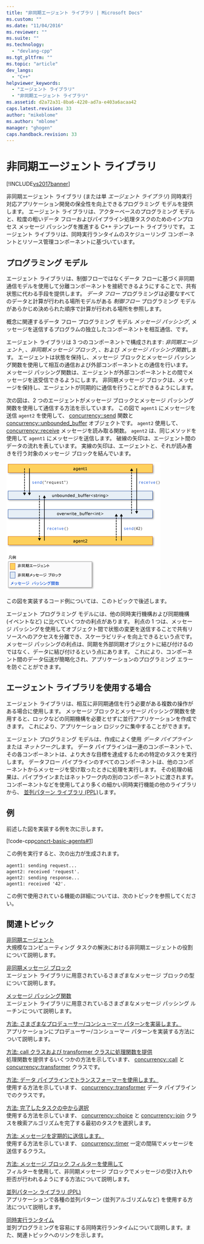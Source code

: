 ```yaml
---
title: "非同期エージェント ライブラリ | Microsoft Docs"
ms.custom: ""
ms.date: "11/04/2016"
ms.reviewer: ""
ms.suite: ""
ms.technology: 
  - "devlang-cpp"
ms.tgt_pltfrm: ""
ms.topic: "article"
dev_langs: 
  - "C++"
helpviewer_keywords: 
  - "エージェント ライブラリ"
  - "非同期エージェント ライブラリ"
ms.assetid: d2a72a31-8ba6-4220-ad7a-e403a6acaa42
caps.latest.revision: 33
author: "mikeblome"
ms.author: "mblome"
manager: "ghogen"
caps.handback.revision: 33
---
```

# 非同期エージェント ライブラリ
[!INCLUDE[vs2017banner](../../assembler/inline/includes/vs2017banner.md)]

非同期エージェント ライブラリ (または単 *エージェント ライブラリ*) 同時実行対応アプリケーション開発の保全性を向上できるプログラミング モデルを提供します。 エージェント ライブラリは、アクターベースのプログラミング モデルと、粒度の粗いデータ フローおよびパイプライン処理タスクのためのインプロセス メッセージ パッシングを推進する C++ テンプレート ライブラリです。 エージェント ライブラリは、同時実行ランタイムのスケジューリング コンポーネントとリソース管理コンポーネントに基づいています。  
  
## <a name="programming-model"></a>プログラミング モデル  
 エージェント ライブラリは、制御フローではなくデータ フローに基づく非同期通信モデルを使用して分離コンポーネントを接続できるようにすることで、共有状態に代わる手段を提供します。 *データ フロー* プログラミングは必要なすべてのデータと計算が行われる場所モデルがある *制御フロー* プログラミング モデルがあらかじめ決められた順序で計算が行われる場所を参照します。  
  
 概念に関連するデータ フロー プログラミング モデル *メッセージ パッシング*, メッセージを送信するプログラムの独立したコンポーネントを相互通信、です。  
  
 エージェント ライブラリは 3 つのコンポーネントで構成されます: *非同期エージェント*, 、*非同期メッセージ ブロック*, 、および *メッセージ パッシング関数*します。 エージェントは状態を保持し、メッセージ ブロックとメッセージ パッシング関数を使用して相互の通信および外部コンポーネントとの通信を行います。 メッセージ パッシング関数は、エージェントが外部コンポーネントとの間でメッセージを送受信できるようにします。 非同期メッセージ ブロックは、メッセージを保持し、エージェントが同期的に通信を行うことができるようにします。  
  
 次の図は、2 つのエージェントがメッセージ ブロックとメッセージ パッシング関数を使用して通信する方法を示しています。 この図で `agent1` にメッセージを送信 `agent2` を使用して、 [concurrency::send](../Topic/send%20Function.md) 関数と [concurrency::unbounded_buffer](../Topic/unbounded_buffer%20Class.md) オブジェクトです。 `agent2` 使用して、 [concurrency::receive](../Topic/receive%20Function.md) メッセージを読み取る関数。 `agent2` は、同じメソッドを使用して `agent1` にメッセージを送信します。 破線の矢印は、エージェント間のデータの流れを表しています。 実線の矢印は、エージェントと、それが読み書きを行う対象のメッセージ ブロックを結んでいます。  
  
 ![エージェント ライブラリのコンポーネント](../../parallel/concrt/media/agent_librarycomp.png "Agent_LibraryComp")  
  
 この図を実装するコード例については、このトピックで後述します。  
  
 エージェント プログラミング モデルには、他の同時実行機構および同期機構 (イベントなど) に比べていくつかの利点があります。 利点の 1 つは、メッセージ パッシングを使用してオブジェクト間で状態の変更を送信することで共有リソースへのアクセスを分離でき、スケーラビリティを向上できるという点です。 メッセージ パッシングの利点は、同期を外部同期オブジェクトに結び付けるのではなく、データに結び付けるという点にあります。 これにより、コンポーネント間のデータ伝送が簡略化され、アプリケーションのプログラミング エラーを防ぐことができます。  
  
## <a name="when-to-use-the-agents-library"></a>エージェント ライブラリを使用する場合  
 エージェント ライブラリは、相互に非同期通信を行う必要がある複数の操作がある場合に使用します。 メッセージ ブロックとメッセージ パッシング関数を使用すると、ロックなどの同期機構を必要とせずに並行アプリケーションを作成できます。 これにより、アプリケーション ロジックに集中することができます。  
  
 エージェント プログラミング モデルは、作成によく使用 *データ パイプライン* または *ネットワーク*します。 データ パイプラインは一連のコンポーネントで、その各コンポーネントは、より大きな目標を達成するための特定のタスクを実行します。 データフロー パイプラインのすべてのコンポーネントは、他のコンポーネントからメッセージを受け取ったときに処理を実行します。 その処理の結果は、パイプラインまたはネットワーク内の別のコンポーネントに渡されます。 コンポーネントなどを使用してより多くの細かい同時実行機能の他のライブラリから、 [並列パターン ライブラリ (PPL)](../../parallel/concrt/parallel-patterns-library-ppl.md)します。  
  
## <a name="example"></a>例  
 前述した図を実装する例を次に示します。  
  
 [!code-cpp[concrt-basic-agents#1](../../parallel/concrt/codesnippet/CPP/asynchronous-agents-library_1.cpp)]  
  
 この例を実行すると、次の出力が生成されます。  
  
```Output  
agent1: sending request...  
agent2: received 'request'.  
agent2: sending response...  
agent1: received '42'.  
```  
  
 この例で使用されている機能の詳細については、次のトピックを参照してください。  
  
## <a name="related-topics"></a>関連トピック  
 [非同期エージェント](../../parallel/concrt/asynchronous-agents.md)  
 大規模なコンピューティング タスクの解決における非同期エージェントの役割について説明します。  
  
 [非同期メッセージ ブロック](../../parallel/concrt/asynchronous-message-blocks.md)  
 エージェント ライブラリに用意されているさまざまなメッセージ ブロックの型について説明します。  
  
 [メッセージ パッシング関数](../../parallel/concrt/message-passing-functions.md)  
 エージェント ライブラリに用意されているさまざまなメッセージ パッシング ルーチンについて説明します。  
  
 [方法: さまざまなプロデューサー/コンシューマー パターンを実装します。](../../parallel/concrt/how-to-implement-various-producer-consumer-patterns.md)  
 アプリケーションにプロデューサー/コンシューマー パターンを実装する方法について説明します。  
  
 [方法: call クラスおよび transformer クラスに処理関数を提供](../../parallel/concrt/how-to-provide-work-functions-to-the-call-and-transformer-classes.md)  
 処理関数を提供するいくつかの方法を示しています、 [concurrency::call](../../parallel/concrt/reference/call-class.md) と [concurrency::transformer](../../parallel/concrt/reference/transformer-class.md) クラスです。  
  
 [方法: データ パイプラインでトランスフォーマーを使用します。](../../parallel/concrt/how-to-use-transformer-in-a-data-pipeline.md)  
 使用する方法を示しています、 [concurrency::transformer](../../parallel/concrt/reference/transformer-class.md) データ パイプラインでのクラスです。  
  
 [方法: 完了したタスクの中から選択](../../parallel/concrt/how-to-select-among-completed-tasks.md)  
 使用する方法を示しています、 [concurrency::choice](../../parallel/concrt/reference/choice-class.md) と [concurrency::join](../Topic/join%20Class.md) クラスを検索アルゴリズムを完了する最初のタスクを選択します。  
  
 [方法: メッセージを定期的に送信します。](../../parallel/concrt/how-to-send-a-message-at-a-regular-interval.md)  
 使用する方法を示しています、 [concurrency::timer](../../parallel/concrt/reference/timer-class.md) 一定の間隔でメッセージを送信するクラス。  
  
 [方法: メッセージ ブロック フィルターを使用して](../../parallel/concrt/how-to-use-a-message-block-filter.md)  
 フィルターを使用して、非同期メッセージ ブロックでメッセージの受け入れや拒否が行われるようにする方法について説明します。  
  
 [並列パターン ライブラリ (PPL)](../../parallel/concrt/parallel-patterns-library-ppl.md)  
 アプリケーションで各種の並列パターン (並列アルゴリズムなど) を使用する方法について説明します。  
  
 [同時実行ランタイム](../../parallel/concrt/concurrency-runtime.md)  
 並列プログラミングを容易にする同時実行ランタイムについて説明します。また、関連トピックへのリンクを示します。

